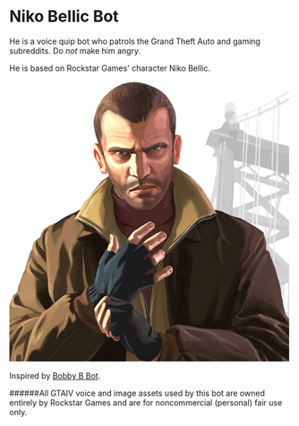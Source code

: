 # Niko Bellic Bot

He is a voice quip bot who patrols the Grand Theft Auto and gaming subreddits. Do *not* make him angry.


He is based on Rockstar Games' character Niko Bellic. 

![Image](images/nb.jpg)

Inspired by [Bobby B Bot](https://github.com/bobby-b-bot/reddit).

######All GTAIV voice and image assets used by this bot are owned entirely by Rockstar Games and are for noncommercial (personal) fair use only.